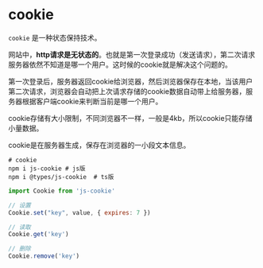 # cookie

`cookie` 是一种状态保持技术。

网站中，**http请求是无状态的**。也就是第一次登录成功（发送请求），第二次请求服务器依然不知道是哪一个用户。这时候的cookie就是解决这个问题的。

第一次登录后，服务器返回cookie给浏览器，然后浏览器保存在本地，当该用户第二次请求，浏览器会自动把上次请求存储的cookie数据自动带上给服务器，服务器根据客户端cookie来判断当前是哪一个用户。

cookie存储有大小限制，不同浏览器不一样，一般是4kb，所以cookie只能存储小量数据。

cookie是在服务器生成，保存在浏览器的一小段文本信息。

```shell
# cookie
npm i js-cookie # js版
npm i @types/js-cookie	# ts版
```

```js
import Cookie from 'js-cookie'

// 设置
Cookie.set("key", value, { expires: 7 })

// 读取
Cookie.get('key')

// 删除
Cookie.remove('key')
```
